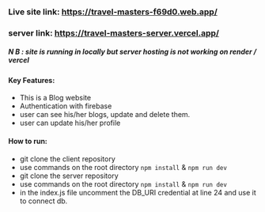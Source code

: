 ### Live site link: https://travel-masters-f69d0.web.app/
### server link:  https://travel-masters-server.vercel.app/

##### N B : site is running in locally but server hosting is not working on render / vercel 

#### Key Features:
* This is a Blog website 
* Authentication with firebase 
* user can see his/her blogs, update and delete them. 
* user can update his/her profile


#### How to run: 
* git clone the client repository 
* use commands on the root directory `npm install` & `npm run dev`
* git clone the server repository 
* use commands on the root directory `npm install` & `npm run dev`
* in the index.js file uncomment the DB_URI credential at line 24 and use it to connect db. 
